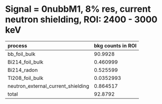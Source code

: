 # Signal = 0nubbM1, 8% res, current neutron shielding, ROI: 2400 - 3000 keV


| **process**                           | **bkg counts in ROI** |
|:--------------------------------------|:----------------------|
| bb\_foil\_bulk                        | 90.9928               |
| Bi214\_foil\_bulk                     | 0.460999              |
| Bi214\_radon                          | 0.525599              |
| Tl208\_foil\_bulk                     | 0.0352993             |
| neutron\_external\_current\_shielding | 0.864517              |
| total                                 | 92.8792               |
